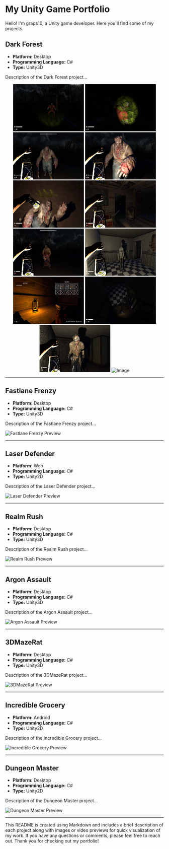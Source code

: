 # My Unity Game Portfolio

Hello! I'm graps10, a Unity game developer. Here you'll find some of my projects.

## Dark Forest
- **Platform:** Desktop
- **Programming Language:** C#
- **Type:** Unity3D

Description of the Dark Forest project...

<div align="center">
  <img src="content/imgs/Dark Forest/1.png" width="225" height="150" alt="Image">
  <img src="content/imgs/Dark Forest/2.png" width="225" height="150" alt="Image">
  <img src="content/imgs/Dark Forest/3.png" width="225" height="150" alt="Image">
  <img src="content/imgs/Dark Forest/4.png" width="225" height="150" alt="Image">
  <img src="content/imgs/Dark Forest/5.png" width="225" height="150" alt="Image">
  <img src="content/imgs/Dark Forest/6.png" width="225" height="150" alt="Image">
  <img src="content/imgs/Dark Forest/7.png" width="225" height="150" alt="Image">
  <img src="content/imgs/Dark Forest/8.png" width="225" height="150" alt="Image">
  <img src="content/imgs/Dark Forest/9.png" width="225" height="150" alt="Image">
  <img src="content/imgs/Dark Forest/10.png" width="225" height="150" alt="Image">
  <img src="content/imgs/Dark Forest/11.png" width="225" height="150" alt="Image">
  <img src="content/imgs/Dark Forest/12.png" width="225" height="150" alt="Image">
</div>

---

## Fastlane Frenzy
- **Platform:** Desktop
- **Programming Language:** C#
- **Type:** Unity3D

Description of the Fastlane Frenzy project...

![Fastlane Frenzy Preview](link_to_image_or_video)

---

## Laser Defender
- **Platform:** Web
- **Programming Language:** C#
- **Type:** Unity2D

Description of the Laser Defender project...

![Laser Defender Preview](link_to_image_or_video)

---

## Realm Rush
- **Platform:** Desktop
- **Programming Language:** C#
- **Type:** Unity3D

Description of the Realm Rush project...

![Realm Rush Preview](link_to_image_or_video)

---

## Argon Assault
- **Platform:** Desktop
- **Programming Language:** C#
- **Type:** Unity3D

Description of the Argon Assault project...

![Argon Assault Preview](link_to_image_or_video)

---

## 3DMazeRat
- **Platform:** Desktop
- **Programming Language:** C#
- **Type:** Unity3D

Description of the 3DMazeRat project...

![3DMazeRat Preview](link_to_image_or_video)

---

## Incredible Grocery
- **Platform:** Android
- **Programming Language:** C#
- **Type:** Unity2D

Description of the Incredible Grocery project...

![Incredible Grocery Preview](link_to_image_or_video)

---

## Dungeon Master
- **Platform:** Desktop
- **Programming Language:** C#
- **Type:** Unity2D

Description of the Dungeon Master project...

![Dungeon Master Preview](link_to_image_or_video)

---

This README is created using Markdown and includes a brief description of each project along with images or video previews for quick visualization of my work. If you have any questions or comments, please feel free to reach out. Thank you for checking out my portfolio!

